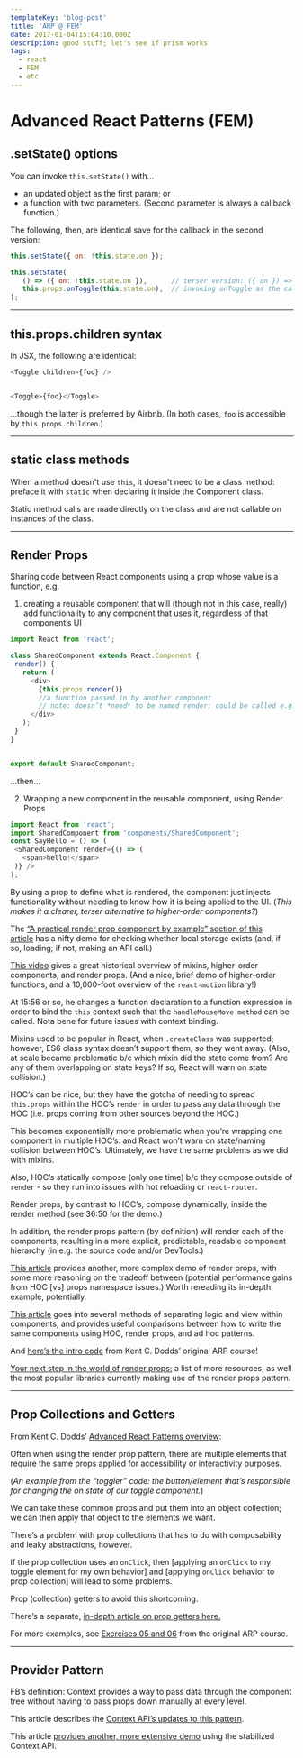 ```yaml
---
templateKey: 'blog-post'
title: 'ARP @ FEM'
date: 2017-01-04T15:04:10.000Z
description: good stuff; let's see if prism works
tags:
  - react
  - FEM
  - etc
---
```


# Advanced React Patterns (FEM)

## .setState() options
You can invoke `this.setState()` with...
* an updated object as the first param; or 
* a function with two parameters. (Second parameter is always a callback function.)

The following, then, are identical save for the callback in the second version: 

```javascript
this.setState({ on: !this.state.on });

this.setState(
   () => ({ on: !this.state.on }),      // terser version: ({ on }) => ({ on: !on }) 
   this.props.onToggle(this.state.on),  // invoking onToggle as the callback function
);
```

---

## this.props.children syntax
In JSX, the following are identical: 

```javascript
<Toggle children={foo} />


<Toggle>{foo}</Toggle>
```

...though the latter is preferred by Airbnb. 
(In both cases, `foo` is accessible by `this.props.children`.)

---

## static class methods

When a method doesn't use `this`, it doesn't need to be a class method: preface it with `static` when declaring it inside the Component class.

Static method calls are made directly on the class and are not callable on instances of the class.

---

## Render Props

Sharing code between React components using a prop whose value is a function, e.g. 

1. creating a reusable component that will (though not in this case, really) add functionality to any component that uses it, regardless of that component’s UI

```javascript
import React from 'react';

class SharedComponent extends React.Component {
 render() {
   return (
     <div>
       {this.props.render()} 
       //a function passed in by another component
       // note: doesn’t *need* to be named render; could be called e.g. wrapThisInADiv
     </div>
   );
 }
}


export default SharedComponent;
```
...then...

2. Wrapping a new component in the reusable component, using Render Props

```javascript
import React from 'react';
import SharedComponent from 'components/SharedComponent';
const SayHello = () => (
 <SharedComponent render={() => (
   <span>hello!</span>
 )} />
);
```

By using a prop to define what is rendered, the component just injects functionality without needing to know how it is being applied to the UI. (_This makes it a clearer, terser alternative to higher-order components?_)

The [“A practical render prop component by example” section of this article](https://levelup.gitconnected.com/understanding-react-render-props-by-example-71f2162fd0f2) has a nifty demo for checking whether local storage exists (and, if so, loading; if not, making an API call.)

[This video](https://cdb.reacttraining.com/use-a-render-prop-50de598f11ce) gives a great historical overview of mixins, higher-order components, and render props. (And a nice, brief demo of higher-order functions, and a 10,000-foot overview of the `react-motion` library!)

At 15:56 or so, he changes a function declaration to a function expression in order to bind the `this` context such that the `handleMouseMove method` can be called. Nota bene for future issues with context binding.

Mixins used to be popular in React, when `.createClass` was supported; however, ES6 class syntax doesn’t support them, so they went away. (Also, at scale became problematic b/c which mixin did the state come from? Are any of them overlapping on state keys? If so, React will warn on state collision.)

HOC’s can be nice, but they have the gotcha of needing to spread `this.props` within the HOC’s `render` in order to pass any data through the HOC (i.e. props coming from other sources beyond the HOC.)

This becomes exponentially more problematic when you’re wrapping one component in multiple HOC’s: and React won’t warn on state/naming collision between HOC’s. Ultimately, we have the same problems as we did with mixins.

Also, HOC’s statically compose (only one time) b/c they compose outside of `render` - so they run into issues with hot reloading or `react-router`.

Render props, by contrast to HOC’s, compose dynamically, inside the render method (see 36:50 for the demo.)

In addition, the render props pattern (by definition) will render each of the components, resulting in a more explicit, predictable, readable component hierarchy (in e.g. the source code and/or DevTools.)

[This article](https://medium.com/merrickchristensen/function-as-child-components-5f3920a9ace9) provides another, more complex demo of render props, with some more reasoning on the tradeoff between (potential performance gains from HOC [vs] props namespace issues.) Worth rereading its in-depth example, potentially.

[This article](https://lucasmreis.github.io/blog/simple-react-patterns/) goes into several methods of separating logic and view within components, and provides useful comparisons between how to write the same components using HOC, render props, and ad hoc patterns.

And [here’s the intro code](https://github.com/kentcdodds/advanced-react-patterns-v2/blob/master/src/exercises-final/04.js) from Kent C. Dodds’ original ARP course!

[Your next step in the world of render props:](https://github.com/jaredpalmer/awesome-react-render-props) a list of more resources, as well the most popular libraries currently making use of the render props pattern.

---

## Prop Collections and Getters
From Kent C. Dodds’ [Advanced React Patterns overview](https://blog.kentcdodds.com/advanced-react-component-patterns-56af2b74bc5f):

Often when using the render prop pattern, there are multiple elements that require the same props applied for accessibility or interactivity purposes. 

(_An example from the “toggler” code: the button/element that’s responsible for changing the on state of our toggle component._)

We can take these common props and put them into an object collection; we can then apply that object to the elements we want.

There’s a problem with prop collections that has to do with composability and leaky abstractions, however. 

If the prop collection uses an `onClick`, then [applying an `onClick` to my toggle element for my own behavior] and [applying `onClick` behavior to prop collection] will lead to some problems. 

Prop (collection) getters to avoid this shortcoming. 

There’s a separate, [in-depth article on prop getters here.](https://blog.kentcdodds.com/how-to-give-rendering-control-to-users-with-prop-getters-549eaef76acf)

For more examples, see [Exercises 05 and 06](https://github.com/kentcdodds/advanced-react-patterns-v2/tree/master/src/exercises-final) from the original ARP course.
________________

## Provider Pattern

FB’s definition: Context provides a way to pass data through the component tree without having to pass props down manually at every level.

This article describes the [Context API’s updates to this pattern](https://www.robinwieruch.de/react-context-api/).

This article [provides another, more extensive demo](https://itnext.io/using-advanced-design-patterns-to-create-flexible-and-reusable-react-components-part-2-react-3c5662b997ab) using the stabilized Context API.